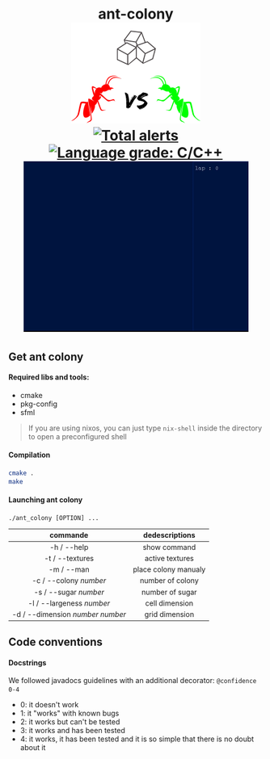 <h1 align="center">
  ant-colony
  <br>
    <img src="./utility/logo.png" alt="./utility/ant-colony-logo" width="256">
  <br>

  <a href="https://lgtm.com/projects/g/Valeran-MAYTIE/ant-colony/alerts/">
  <img alt="Total alerts" src="https://img.shields.io/lgtm/alerts/g/Valeran-MAYTIE/ant-colony.svg?logo=lgtm&logoWidth=18"/>
  </a>
  
  <a href="https://lgtm.com/projects/g/Valeran-MAYTIE/ant-colony/context:cpp">
  <img alt="Language grade: C/C++" src="https://img.shields.io/lgtm/grade/cpp/g/Valeran-MAYTIE/ant-colony.svg?logo=lgtm&logoWidth=18"/>
  </a>

  <br />
  <img alt="ant.gif" src="./utility/ant.gif"/>

</h1>

## Get ant colony
#### Required libs and tools:
- cmake
- pkg-config
- sfml 

> If you are using nixos, you can just type ``nix-shell`` inside the directory to open a preconfigured shell

#### Compilation
```sh
cmake .
make
```

#### Launching ant colony
```
./ant_colony [OPTION] ...
```

|commande|dedescriptions|
|:-:|:-:|
| -h / --help | show command |
| -t / --textures | active textures |
| -m / --man | place colony manualy |
| -c / --colony *number* | number of colony |
| -s / --sugar *number* | number of sugar |
| -l / --largeness *number* | cell dimension |
| -d / --dimension *number number* | grid dimension |

## Code conventions

#### Docstrings
We followed javadocs guidelines with an additional decorator:
``@confidence 0-4``
- 0: it doesn't work
- 1: it "works" with known bugs
- 2: it works but can't be tested
- 3: it works and has been tested
- 4: it works, it has been tested and it is so simple that there is no doubt about it

